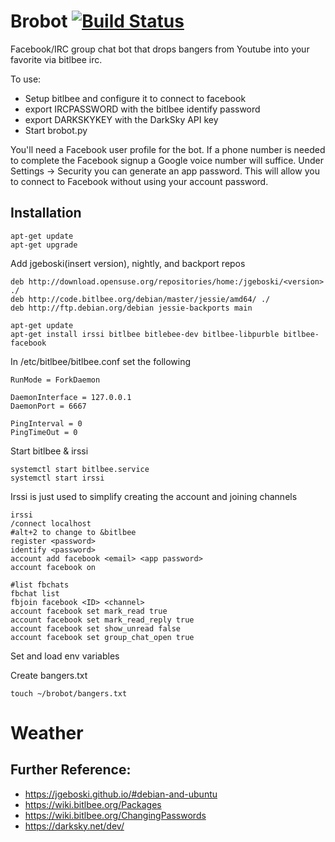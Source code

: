 # Brobot [![Build Status](https://travis-ci.org/C-Hipple/brobot.svg?branch=master)](https://travis-ci.org/C-Hipple/brobot)
Facebook/IRC group chat bot that drops bangers from Youtube into your favorite
via bitlbee irc.

To use:
* Setup bitlbee and configure it to connect to facebook
* export IRCPASSWORD with the bitlbee identify password
* export DARKSKYKEY with the DarkSky API key
* Start brobot.py

You'll need a Facebook user profile for the bot. If a phone number is needed to
complete the Facebook signup a Google voice number will suffice. Under Settings
-> Security you can generate an app password. This will allow you to connect to
Facebook without using your account password.

## Installation

```
apt-get update
apt-get upgrade
```

Add jgeboski(insert version), nightly, and backport repos

```
deb http://download.opensuse.org/repositories/home:/jgeboski/<version> ./
deb http://code.bitlbee.org/debian/master/jessie/amd64/ ./
deb http://ftp.debian.org/debian jessie-backports main
```

```
apt-get update
apt-get install irssi bitlbee bitlebee-dev bitlbee-libpurble bitlbee-facebook
```
In /etc/bitlbee/bitlbee.conf set the following

```
RunMode = ForkDaemon

DaemonInterface = 127.0.0.1
DaemonPort = 6667

PingInterval = 0
PingTimeOut = 0
```

Start bitlbee & irssi

```
systemctl start bitlbee.service
systemctl start irssi
```

Irssi is just used to simplify creating the account and joining channels

```
irssi
/connect localhost
#alt+2 to change to &bitlbee
register <password>
identify <password>
account add facebook <email> <app password>
account facebook on

#list fbchats
fbchat list
fbjoin facebook <ID> <channel>
account facebook set mark_read true
account facebook set mark_read_reply true
account facebook set show_unread false
account facebook set group_chat_open true
```

Set and load env variables

Create bangers.txt

```
touch ~/brobot/bangers.txt

```

# Weather


## Further Reference:
* https://jgeboski.github.io/#debian-and-ubuntu
* https://wiki.bitlbee.org/Packages
* https://wiki.bitlbee.org/ChangingPasswords
* https://darksky.net/dev/
